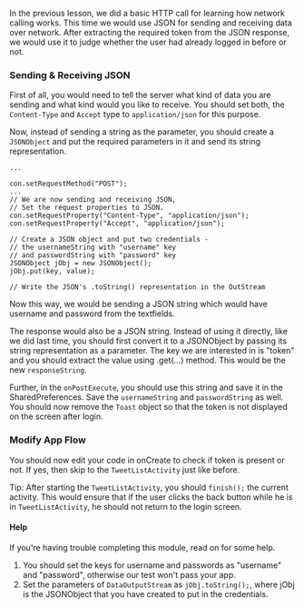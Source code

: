 In the previous lesson, we did a basic HTTP call for learning how network calling works. This time we would use JSON for sending and receiving data over network. After extracting the required token from the JSON response, we would use it to judge whether the user had already logged in before or not.

### Sending & Receiving JSON ###

First of all, you would need to tell the server what kind of data you are sending and what kind would you like to receive. You should set both, the `Content-Type` and `Accept` type to `application/json` for this purpose.

Now, instead of sending a string as the parameter, you should create a `JSONObject` and put the required parameters in it and send its string representation.

    ...
    
    con.setRequestMethod("POST");
    ...
    // We are now sending and receiving JSON,
    // Set the request properties to JSON.
    con.setRequestProperty("Content-Type", "application/json");
	con.setRequestProperty("Accept", "application/json");
    
    // Create a JSON object and put two credentials -
    // the usernameString with "username" key
    // and passwordString with "password" key
	JSONObject jObj = new JSONObject();
	jObj.put(key, value);
    
    // Write the JSON's .toString() representation in the OutStream


Now this way, we would be sending a JSON string which would have username and password from the textfields.

The response would also be a JSON string. Instead of using it directly, like we did last time, you should first convert it to a JSONObject by passing its string representation as a parameter. The key we are interested in is "token" and you should extract the value using .get(...) method. This would be the new `responseString`.

Further, in the `onPostExecute`, you should use this string and save it in the SharedPreferences. Save the `usernameString` and `passwordString` as well. You should now remove the `Toast` object so that the token is not displayed on the screen after login.


### Modify App Flow ###

You should now edit your code in onCreate to check if token is present or not. If yes, then skip to the `TweetListActivity` just like before.

Tip: After starting the `TweetListActivity`, you should `finish();` the current activity. This would ensure that if the user clicks the back button while he is in `TweetListActivity`, he should not return to the login screen.


#### Help

If you're having trouble completing this module, read on for some help.

1. You should set the keys for username and passwords as "username" and "password", otherwise our test won't pass your app.
2. Set the parameters of `DataOutputStream` as `jObj.toString();`, where jObj is the JSONObject that you have created to put in the credentials.